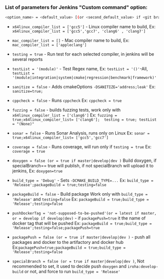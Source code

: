 ### List of parameters for Jenkins "Custom command" option:

```bash
<option_name> = <default_value> [(or <second_default_value> if <git branch name>)] - <descriptions> Ex: <Example of Use>
```

-  `x64linux_compiler_list = ['gcc5']` - Linux compiler name to build, Ex: `x64linux_compiler_list = ['gcc5','gcc7', 'clang6' , 'clang7']`

-  `mac_compiler_list = []` - Mac compiler name to build, Ex: `mac_compiler_list = ['appleclang']`

-  `testing = true` - Run test for each selected compiler, in jenkins will be several reports
  
-  `testList = '(module)'` - Test Regex name, Ex: `testList = '()'`-All,  `testList = '(module|integration|system|cmake|regression|benchmark|framework)'`

-  `sanitize = false` -  Adds cmakeOptions `-DSANITIZE='address;leak'` Ex: `sanitize=true;`

-  `cppcheck = false` - Runs `cppcheck` Ex: `cppcheck = true`

-  `fuzzing = false`  - builds fuzzing tests, work only with `x64linux_compiler_list = ['clang6']` Ex: `fuzzing = true;x64linux_compiler_list= ['clang6'];  testing = true; testList = "(None)"`

-  `sonar = false` - Runs Sonar Analysis, runs only on Linux Ex: `sonar = true;x64linux_compiler_list= ['gcc5','gcc7']`

-  `coverage = false` - Runs coverage, will run only if `testing = true`  Ex: `coverage = true`

-  `doxygen = false (or = true if master|develop|dev )` Build doxygen, if specialBranch== true will publish, if not specialBranch will upload it to jenkins,  Ex: `doxygen=true`

-  `build_type = 'Debug'` - Sets `-DCMAKE_BUILD_TYPE=...` Ex: `build_type = 'Release';packageBuild = true;testing=false`

-  `packageBuild = false`  - Build package Work only with `build_type = 'Release'` and  `testing=false` Ex: `packageBuild = true;build_type = 'Release';testing=false`

-  `pushDockerTag = 'not-supposed-to-be-pushed'(or = latest if master, or = develop if develop|dev)` - if `packagePush=true` it the name of docker tag that will be pushed Ex: `packageBuild = true;build_type = 'Release';testing=false;packagePush=true`

-  `packagePush = false (or = true if master|develop|dev )` - push all packages and docker to the artifactory and docker hub Ex:`packagePush=true;packageBuild = true;build_type = 'Release';testing=false`

-  `specialBranch = false (or = true if master|develop|dev )`, Not recommended to set, it used to decide push `doxygen` and `iroha:develop-build` or not, and force to run `build_type = 'Release'` 
